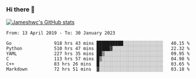 ### Hi there 👋

[![Jameshwc's GitHub stats](https://github-readme-stats.vercel.app/api?username=jameshwc)](https://github.com/anuraghazra/github-readme-stats)

<!--START_SECTION:waka-->

```text
From: 13 April 2019 - To: 30 January 2023

Go                918 hrs 43 mins ██████████░░░░░░░░░░░░░░░   40.15 %
Python            510 hrs 47 mins █████▓░░░░░░░░░░░░░░░░░░░   22.32 %
YAML              227 hrs 35 mins ██▒░░░░░░░░░░░░░░░░░░░░░░   09.95 %
C                 113 hrs 57 mins █▒░░░░░░░░░░░░░░░░░░░░░░░   04.98 %
C++               83 hrs 26 mins  █░░░░░░░░░░░░░░░░░░░░░░░░   03.65 %
Markdown          72 hrs 51 mins  ▓░░░░░░░░░░░░░░░░░░░░░░░░   03.18 %
```

<!--END_SECTION:waka-->